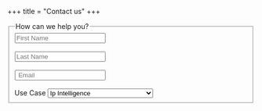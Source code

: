 +++
title = "Contact us"
+++
<head><meta name="referrer" content="origin"></head>
<form method="POST" action="http://formspree.io/vin@intentaware.com" class="form ">
<fieldset>
<legend>How can we help you?</legend>
<div class=“row gutters”>
  <div class=“form-item”>
    <input type=“text” placeholder="First Name" >
  </div>
<br>
    <div class=“form-item”>
            <input type=“text” placeholder= "Last Name" >
        </div>
<br>
        <div class=“col col-6”>
            <div class=“form-item”>
                <input type=“email” placeholder=" Email " >
            </div>
        </div>
<br>
        <div class=“col col-6”>
            <div class=“form-item”>
                <label>Use Case</label>
                <select>
                    <option value=””>Ip Intelligence</option>
                    <option value=”">Real Time Customer Intelligence</option>
                    <option value=””>Real Time Personalization</option>
                    <option value=””>Developers API</option>
                    <option value=””>Other</option>

                </select>
            </div>
        </div>
    </div>
    <div class=“form-item”>
        <label>Message</label>
        <textarea rows=“6”></textarea>
    </div>
    <br>
    <div class=“form-item”>
        <button>Submit</button>
    </div>
</fieldset>
</form>
